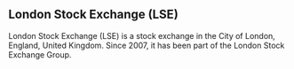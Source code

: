 ## London Stock Exchange (LSE)

London Stock Exchange (LSE) is a stock exchange in the City of London, England, United Kingdom.  Since 2007, it has been part of the London Stock Exchange Group.
